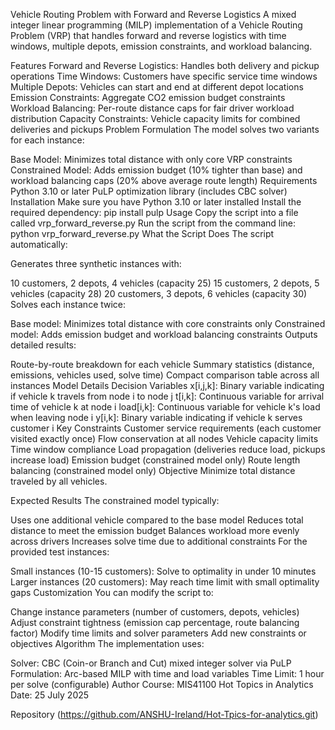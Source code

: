 Vehicle Routing Problem with Forward and Reverse Logistics
A mixed integer linear programming (MILP) implementation of a Vehicle Routing Problem (VRP) that handles forward and reverse logistics with time windows, multiple depots, emission constraints, and workload balancing.

Features
Forward and Reverse Logistics: Handles both delivery and pickup operations
Time Windows: Customers have specific service time windows
Multiple Depots: Vehicles can start and end at different depot locations
Emission Constraints: Aggregate CO2 emission budget constraints
Workload Balancing: Per-route distance caps for fair driver workload distribution
Capacity Constraints: Vehicle capacity limits for combined deliveries and pickups
Problem Formulation
The model solves two variants for each instance:

Base Model: Minimizes total distance with only core VRP constraints
Constrained Model: Adds emission budget (10% tighter than base) and workload balancing caps (20% above average route length)
Requirements
Python 3.10 or later
PuLP optimization library (includes CBC solver)
Installation
Make sure you have Python 3.10 or later installed
Install the required dependency:
pip install pulp
Usage
Copy the script into a file called vrp_forward_reverse.py
Run the script from the command line:
python vrp_forward_reverse.py
What the Script Does
The script automatically:

Generates three synthetic instances with:

10 customers, 2 depots, 4 vehicles (capacity 25)
15 customers, 2 depots, 5 vehicles (capacity 28)
20 customers, 3 depots, 6 vehicles (capacity 30)
Solves each instance twice:

Base model: Minimizes total distance with core constraints only
Constrained model: Adds emission budget and workload balancing constraints
Outputs detailed results:

Route-by-route breakdown for each vehicle
Summary statistics (distance, emissions, vehicles used, solve time)
Compact comparison table across all instances
Model Details
Decision Variables
x[i,j,k]: Binary variable indicating if vehicle k travels from node i to node j
t[i,k]: Continuous variable for arrival time of vehicle k at node i
load[i,k]: Continuous variable for vehicle k's load when leaving node i
y[i,k]: Binary variable indicating if vehicle k serves customer i
Key Constraints
Customer service requirements (each customer visited exactly once)
Flow conservation at all nodes
Vehicle capacity limits
Time window compliance
Load propagation (deliveries reduce load, pickups increase load)
Emission budget (constrained model only)
Route length balancing (constrained model only)
Objective
Minimize total distance traveled by all vehicles.

Expected Results
The constrained model typically:

Uses one additional vehicle compared to the base model
Reduces total distance to meet the emission budget
Balances workload more evenly across drivers
Increases solve time due to additional constraints
For the provided test instances:

Small instances (10-15 customers): Solve to optimality in under 10 minutes
Larger instances (20 customers): May reach time limit with small optimality gaps
Customization
You can modify the script to:

Change instance parameters (number of customers, depots, vehicles)
Adjust constraint tightness (emission cap percentage, route balancing factor)
Modify time limits and solver parameters
Add new constraints or objectives
Algorithm
The implementation uses:

Solver: CBC (Coin-or Branch and Cut) mixed integer solver via PuLP
Formulation: Arc-based MILP with time and load variables
Time Limit: 1 hour per solve (configurable)
Author
Course: MIS41100 Hot Topics in Analytics
Date: 25 July 2025

Repository
(https://github.com/ANSHU-Ireland/Hot-Tpics-for-analytics.git)
